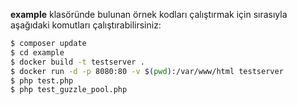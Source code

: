 **example** klasöründe bulunan örnek kodları çalıştırmak için sırasıyla aşağıdaki komutları çalıştırabilirsiniz:
```bash
$ composer update
$ cd example
$ docker build -t testserver .
$ docker run -d -p 8080:80 -v $(pwd):/var/www/html testserver
$ php test.php
$ php test_guzzle_pool.php
```